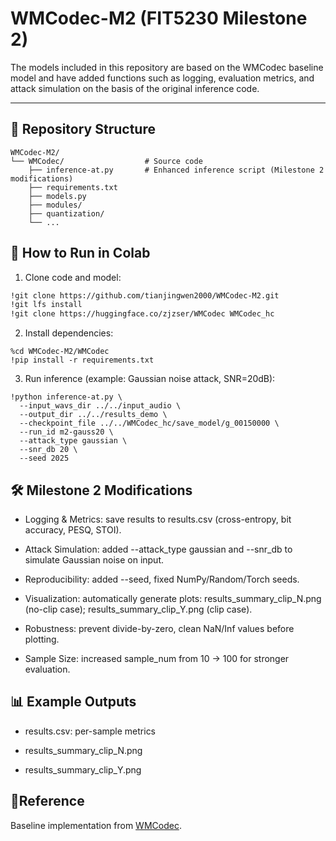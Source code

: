 # WMCodec-M2 (FIT5230 Milestone 2)

The models included in this repository are based on the WMCodec baseline model and have added functions such as logging, evaluation metrics, and attack simulation on the basis of the original inference code.

---

## 📂 Repository Structure

```text
WMCodec-M2/
└── WMCodec/                  # Source code
    ├── inference-at.py       # Enhanced inference script (Milestone 2 modifications)
    ├── requirements.txt
    ├── models.py
    ├── modules/
    ├── quantization/
    └── ...
```

## 🚀 How to Run in Colab

1. Clone code and model:
```bash
!git clone https://github.com/tianjingwen2000/WMCodec-M2.git
!git lfs install
!git clone https://huggingface.co/zjzser/WMCodec WMCodec_hc
```
2. Install dependencies:
```
%cd WMCodec-M2/WMCodec
!pip install -r requirements.txt
```
3. Run inference (example: Gaussian noise attack, SNR=20dB):
```
!python inference-at.py \
  --input_wavs_dir ../../input_audio \
  --output_dir ../../results_demo \
  --checkpoint_file ../../WMCodec_hc/save_model/g_00150000 \
  --run_id m2-gauss20 \
  --attack_type gaussian \
  --snr_db 20 \
  --seed 2025
```

## 🛠️ Milestone 2 Modifications

- Logging & Metrics: save results to results.csv (cross-entropy, bit accuracy, PESQ, STOI).

- Attack Simulation: added --attack_type gaussian and --snr_db to simulate Gaussian noise on input.

- Reproducibility: added --seed, fixed NumPy/Random/Torch seeds.

- Visualization: automatically generate plots: results_summary_clip_N.png (no-clip case); results_summary_clip_Y.png (clip case).

- Robustness: prevent divide-by-zero, clean NaN/Inf values before plotting.

- Sample Size: increased sample_num from 10 → 100 for stronger evaluation.

## 📊 Example Outputs

- results.csv: per-sample metrics

- results_summary_clip_N.png

- results_summary_clip_Y.png

## 📜Reference

Baseline implementation from [WMCodec](https://huggingface.co/zjzser/WMCodec).
